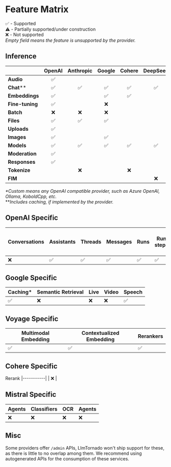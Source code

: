 # Feature Matrix

✅ - Supported  
⚠️ - Partially supported/under construction  
❌ - Not supported  
_Empty field means the feature is unsupported by the provider._

## Inference

| | OpenAI | Anthropic | Google | Cohere | DeepSeek | Groq | Mistral | xAI | MoonshotAI | Perplexity | Voyage | DeepInfra | OpenRouter | Custom* |
|:---|:---:|:---:|:---:|:---:|:---:|:---:|:---:|:---:|:---:|:---:|:---:|:---:|:---:|:---:|
|**Audio** | ✅ | | | | | | ✅ | | | | | | | |
|**Chat**** | ✅ | ✅ | ✅ | ✅ | ✅ | ✅ | ✅ | ✅ | ✅ | ✅ | | ✅ | ✅ |✅ |
|**Embeddings** | ✅ | | ✅ | ✅ | | | ✅ | | | | ✅ | | ✅ | |
|**Fine-tuning**| ✅ | | ❌ | | | | ❌ | | | | | | | |
|**Batch** | ❌ | ❌ | ❌ | | | ❌ | ❌ | | | | | | | |
|**Files** | ✅ | ✅ | ✅ | | | ❌ | ❌ | | ✅ | | | | | |
|**Uploads** | ✅ | | | | | | | | | | | | | |
|**Images** | ✅ | | ✅ | | | | | ✅ | | | | | | |
|**Models** | ✅ | ✅ | ✅ | ✅ | ✅ | ✅ | ✅ | ✅ | ✅ | | | | ✅ | ✅ |
|**Moderation** | ✅ | | | | | | | | | | | | | |
|**Responses** | ✅ | | | | | | | ❌ | | | | | | |
|**Tokenize** | | ❌ | | ❌ | | | | | ❌ | | | | | |
|**FIM** | | | | | ❌ | | ❌ | | | | | | | |

_*Custom means any OpenAI compatible provider, such as Azure OpenAI, Ollama, KoboldCpp, etc._  
**_Includes caching, if implemented by the provider._

## OpenAI Specific

Conversations | Assistants | Threads | Messages | Runs | Run steps | Vector stores | Vector store files | Vector store file batches | Realtime | Evals | Graders |
|----------- |-----------|------------|---------|----------|------| ---------------|-------------------|-------------------------|-----------|-----------|-----------|
| ❌ | ✅ | ✅️ | ✅️ | ✅️ | ✅️ | ✅ | ✅ | ✅  | ❌ | ❌ | ❌ |

## Google Specific

 Caching* | Semantic Retrieval | Live | Video | Speech
|-----------|------------ | ------------ | ------------ | ------------ |
| ✅ | ❌ | ❌ | ❌ | ✅ |

## Voyage Specific

 Multimodal Embedding | Contextualized Embedding | Rerankers
|-----------|------------ | ------------ |
| ✅ | ✅ | ✅ |

## Cohere Specific

 Rerank 
|-----------|
| ❌ |

## Mistral Specific

Agents | Classifiers | OCR | Agents |
| ------------ | ------------ | ------------ | ------------ |
| ❌ |  ❌ | ❌ | ❌ |

## Misc

Some providers offer `/admin` APIs, LlmTornado won't ship support for these, as there is little to no overlap among them. We recommend using autogenerated APIs for the consumption of these services.
